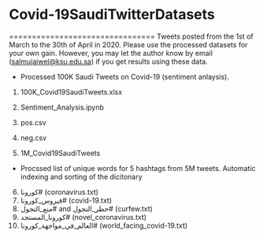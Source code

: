 # Covid-19SaudiTwitterDatasets
================================
Tweets posted from the 1st of March to the 30th of April in 2020. Please use the processed datasets for your own gain. However, you may let the author know by email (salmujaiwel@ksu.edu.sa) if you get results using these data.

 - Processed 100K Saudi Tweets on Covid-19 (sentiment anlaysis).

1)	100K_Covid19SaudiTweets.xlsx
2)	Sentiment_Analysis.ipynb
3)	pos.csv
4)	neg.csv 

5)	1M_Covid19SaudiTweets

 - Procssed list of unique words for 5 hashtags from 5M tweets. Automatic indexing and sorting of the dicitonary

6)	كورونا# (coronavirus.txt)
7)	فيروس_كورونا# (covid-19.txt)
8)	منع_التجول# and حظر_التجول# (curfew.txt)
9)	كورونا_المستجد# (novel_coronavirus.txt)
10)	العالم_في_مواجهة_كورونا# (world_facing_covid-19.txt)
